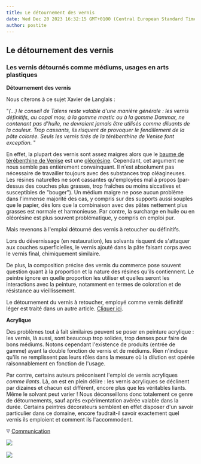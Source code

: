 ```yaml
---
title: Le détournement des vernis
date: Wed Dec 20 2023 16:32:15 GMT+0100 (Central European Standard Time)
author: postite
---
```


## Le détournement des vernis
### Les vernis détournés comme médiums, usages en arts plastiques
 **Détournement des vernis**

Nous citerons à ce sujet Xavier de Langlais :

"_(...) le conseil de Talens reste valable d'une manière générale : les vernis définitifs, au copal mou, à la gomme mastic ou à la gomme Dammar, ne contenant pas d'huile, ne devraient jamais être utilisés comme diluants de la couleur. Trop cassants, ils risquent de provoquer le fendillement de la pâte colorée. Seuls les vernis tirés de la térébenthine de Venise font exception._ "

En effet, la plupart des vernis sont assez maigres alors que le [baume de térébenthine de Venise](venise.html) est une [oléorésine](oleoresine.html). Cependant, cet argument ne nous semble pas entièrement convainquant. Il n'est absolument pas nécessaire de travailler toujours avec des substances trop oléagineuses. Les résines naturelles ne sont cassantes qu'employées mal à propos (par-dessus des couches plus grasses, trop fraîches ou moins siccatives et susceptibles de "bouger"). Un médium maigre ne pose aucun problème dans l'immense majorité des cas, y compris sur des supports aussi souples que le papier, dès lors que la combinaison avec des pâtes nettement plus grasses est normale et harmonieuse. Par contre, la surcharge en huile ou en oléorésine est plus souvent problématique, y compris en emploi pur.

Mais revenons à l'emploi détourné des vernis à retoucher ou définitifs.

Lors du dévernissage (en restauration), les solvants risquent de s'attaquer aux couches superficielles, le vernis ajouté dans la pâte faisant corps avec le vernis final, chimiquement similaire.

De plus, la composition précise des vernis du commerce pose souvent question quant à la proportion et la nature des résines qu'ils contiennent. Le peintre ignore en quelle proportion les utiliser et quelles seront les interactions avec la peinture, notamment en termes de coloration et de résistance au vieillissement.

Le détournement du vernis à retoucher, employé comme vernis définitif léger est traité dans un autre article. [Cliquer ici](vernisaretoucher.html#detournement).

**Acrylique**

Des problèmes tout à fait similaires peuvent se poser en peinture acrylique : les vernis, là aussi, sont beaucoup trop solides, trop denses pour faire de bons médiums. Notons cependant l'existence de produits (entrée de gamme) ayant la double fonction de vernis et de médiums. Rien n'indique qu'ils ne remplissent pas leurs rôles dans la mesure où la dilution est opérée raisonnablement en fonction de l'usage.

Par contre, certains auteurs préconisent l'emploi de vernis acryliques _comme liants_. Là, on est en plein délire : les vernis acryliques se déclinent par dizaines et chacun est différent, encore plus que les véritables liants. Même le solvant peut varier ! Nous déconseillons donc totalement ce genre de détournements, sauf après expérimentation avérée valable dans la durée. Certains peintres décorateurs semblent en effet disposer d'un savoir particulier dans ce domaine, encore faudrait-il savoir exactement quel vernis ils emploient et comment ils l'accommodent.



![](images/flechebas.gif) [Communication](http://www.artrealite.com/annonceurs.htm) 

[![](https://cbonvin.fr/sites/regie.artrealite.com/visuels/campagne1.png)](index-2.html#20131014)

![](https://cbonvin.fr/sites/regie.artrealite.com/visuels/campagne2.png)